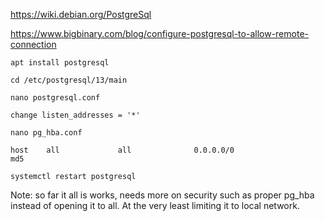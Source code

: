 https://wiki.debian.org/PostgreSql

https://www.bigbinary.com/blog/configure-postgresql-to-allow-remote-connection

`apt install postgresql`

`cd /etc/postgresql/13/main`


`nano postgresql.conf`
```text
change listen_addresses = '*'
```


`nano pg_hba.conf`
```text
host    all             all              0.0.0.0/0                       md5
```
`systemctl restart postgresql`

Note: so far it all is works, needs more on security such as proper pg_hba instead of opening it to all. At the very least limiting it to local network.